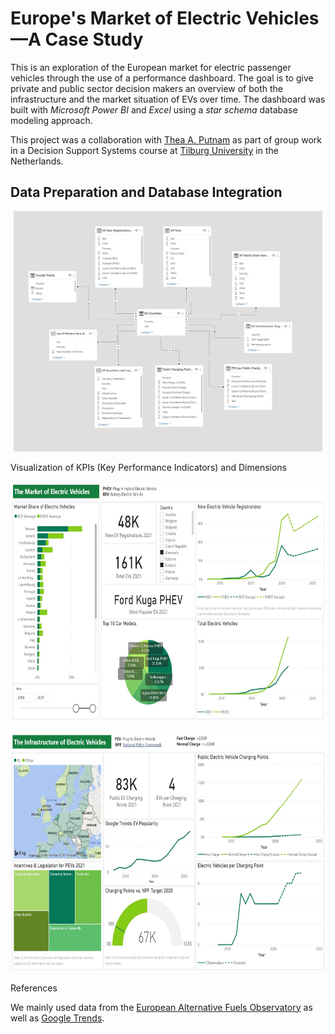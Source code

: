 # Europe's Market of Electric Vehicles—A Case Study

This is an exploration of the European market for electric passenger vehicles through the use of a performance dashboard. The goal is to give private and public sector decision makers an overview of both the infrastructure and the market situation of EVs over time. The dashboard was built with _Microsoft Power BI_ and _Excel_ using a _star schema_ database modeling approach.

This project was a collaboration with [Thea A. Putnam](https://github.com/theaputnam) as part of group work in a Decision Support Systems course at [Tilburg University](https://www.tilburguniversity.edu) in the Netherlands.

## Data Preparation and Database Integration

<p align="center">
    <img src="figures/database_visualization.jpg" alt="Visualization of Database Star Schema" height="384">
</p

## Visualization of KPIs (Key Performance Indicators) and Dimensions

<p align="center">
    <img src="figures/page_1_ev_market.jpg" alt="Page 1: The Market of Electric Vehicles" height="384">
</p

<p align="center">
    <img src="figures/page_2_infrastructure.jpg" alt="Page 2: The Infrastructure of Electric Vehicles" height="384">
</p

## References

We mainly used data from the [European Alternative Fuels Observatory](https://eafo.eu) as well as [Google Trends](https://trends.google.com).
